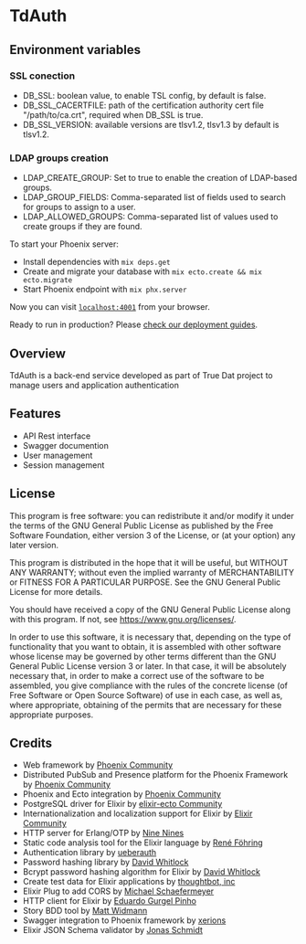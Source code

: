 # TdAuth

## Environment variables

### SSL conection

- DB_SSL: boolean value, to enable TSL config, by default is false.
- DB_SSL_CACERTFILE: path of the certification authority cert file "/path/to/ca.crt", required when DB_SSL is true.
- DB_SSL_VERSION: available versions are tlsv1.2, tlsv1.3 by default is tlsv1.2.

### LDAP groups creation
- LDAP_CREATE_GROUP: Set to true to enable the creation of LDAP-based groups.
- LDAP_GROUP_FIELDS: Comma-separated list of fields used to search for groups to assign to a user.
- LDAP_ALLOWED_GROUPS: Comma-separated list of values used to create groups if they are found.


To start your Phoenix server:

  * Install dependencies with `mix deps.get`
  * Create and migrate your database with `mix ecto.create && mix ecto.migrate`
  * Start Phoenix endpoint with `mix phx.server`

Now you can visit [`localhost:4001`](http://localhost:4001) from your browser.

Ready to run in production? Please [check our deployment guides](http://www.phoenixframework.org/docs/deployment).

## Overview

TdAuth is a back-end service developed as part of True Dat project to manage users and application authentication

## Features

- API Rest interface
- Swagger documention
- User management
- Session management

## License

This program is free software: you can redistribute it and/or modify it under the terms of the GNU General Public License as published by the Free Software Foundation, either version 3 of the License, or (at your option) any later version.

This program is distributed in the hope that it will be useful, but WITHOUT ANY WARRANTY; without even the implied warranty of MERCHANTABILITY or FITNESS FOR A PARTICULAR PURPOSE. See the GNU General Public License for more details.

You should have received a copy of the GNU General Public License along with this program. If not, see <https://www.gnu.org/licenses/>.

In order to use this software, it is necessary that, depending on the type of functionality that you want to obtain, it is assembled with other software whose license may be governed by other terms different than the GNU General Public License version 3 or later. In that case, it will be absolutely necessary that, in order to make a correct use of the software to be assembled, you give compliance with the rules of the concrete license (of Free Software or Open Source Software) of use in each case, as well as, where appropriate, obtaining of the permits that are necessary for these appropriate purposes.

## Credits

- Web framework by [Phoenix Community](http://www.phoenixframework.org/)
- Distributed PubSub and Presence platform for the Phoenix Framework by [Phoenix Community](http://www.phoenixframework.org/)
- Phoenix and Ecto integration by [Phoenix Community](http://www.phoenixframework.org/)
- PostgreSQL driver for Elixir by [elixir-ecto Community](http://hexdocs.pm/postgrex/)
- Internationalization and localization support for Elixir by [Elixir Community](https://hexdocs.pm/gettext)
- HTTP server for Erlang/OTP by [Nine Nines](https://ninenines.eu)
- Static code analysis tool for the Elixir language by [René Föhring](http://credo-ci.org/)
- Authentication library by [ueberauth](http://blog.overstuffedgorilla.com/)
- Password hashing library by [David Whitlock](https://hex.pm/packages/comeonin)
- Bcrypt password hashing algorithm for Elixir by [David Whitlock](https://github.com/riverrun/bcrypt_elixir)
- Create test data for Elixir applications by [thoughtbot, inc](https://hex.pm/packages/ex_machina)
- Elixir Plug to add CORS by [Michael Schaefermeyer](https://hex.pm/packages/cors_plug)
- HTTP client for Elixir by [Eduardo Gurgel Pinho](https://hex.pm/packages/httpoison)
- Story BDD tool by [Matt Widmann](https://github.com/cabbage-ex/cabbage)
- Swagger integration to Phoenix framework by [xerions](https://github.com/xerions/phoenix_swagger)
- Elixir JSON Schema validator by [Jonas Schmidt](https://github.com/jonasschmidt/ex_json_schema)




